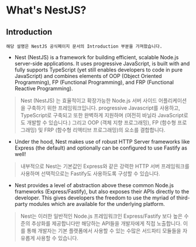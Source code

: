# What's NestJS?

## Introduction

`해당 설명은 NestJS 공식페이지 문서의 Introduction 부분을 가져왔습니다.`

- Nest (NestJS) is a framework for building efficient, scalable Node.js server-side applications. It uses progressive JavaScript, is built with and fully supports TypeScript (yet still enables developers to code in pure JavaScript) and combines elements of OOP (Object Oriented Programming), FP (Functional Programming), and FRP (Functional Reactive Programming).

> Nest (NestJS) 는 효율적이고 확장가능한 Node.js 서버 사이드 어플리케이션을 구축하기 위한 프레임워크입니다. progressive Javascript를 사용하고, TypeScript로 구축되고 또한 완벽하게 지원하며 (여전히 바닐라 JavaScript로도 개발할 수 있습니다.) 그리고 OOP (객체 지향 프로그래밍), FP (함수형 프로그래밍) 및 FRP (함수형 리액티브 프로그래밍)의 요소를 결합합니다.

- Under the hood, Nest makes use of robust HTTP Server frameworks like Express (the default) and optionally can be configured to use Fastify as well!

> 내부적으로 Nest는 기본값인 Express와 같은 강력한 HTTP 서버 프레임워크를 사용하며 선택적으로는 Fastify도 사용하도록 구성할 수 있습니다.

- Nest provides a level of abstraction above these common Node.js frameworks (Express/Fastify), but also exposes their APIs directly to the developer. This gives developers the freedom to use the myriad of third-party modules which are available for the underlying platform.

> Nest는 이러한 일반적인 Node.js 프레임워크인 Express/Fastify 보다 높은 수준의 추상화를 제공합니다만 해당하는 API들을 개발자에게 직접 노출합니다. 이를 통해 개발자는 기본 플랫폼에서 사용할 수 있는 수많은 서드파티 모듈들을 자유롭게 사용할 수 있습니다.